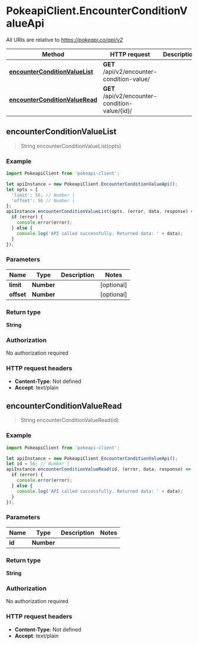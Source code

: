 # PokeapiClient.EncounterConditionValueApi

All URIs are relative to *https://pokeapi.co/api/v2*

Method | HTTP request | Description
------------- | ------------- | -------------
[**encounterConditionValueList**](EncounterConditionValueApi.md#encounterConditionValueList) | **GET** /api/v2/encounter-condition-value/ | 
[**encounterConditionValueRead**](EncounterConditionValueApi.md#encounterConditionValueRead) | **GET** /api/v2/encounter-condition-value/{id}/ | 



## encounterConditionValueList

> String encounterConditionValueList(opts)



### Example

```javascript
import PokeapiClient from 'pokeapi-client';

let apiInstance = new PokeapiClient.EncounterConditionValueApi();
let opts = {
  'limit': 56, // Number | 
  'offset': 56 // Number | 
};
apiInstance.encounterConditionValueList(opts, (error, data, response) => {
  if (error) {
    console.error(error);
  } else {
    console.log('API called successfully. Returned data: ' + data);
  }
});
```

### Parameters


Name | Type | Description  | Notes
------------- | ------------- | ------------- | -------------
 **limit** | **Number**|  | [optional] 
 **offset** | **Number**|  | [optional] 

### Return type

**String**

### Authorization

No authorization required

### HTTP request headers

- **Content-Type**: Not defined
- **Accept**: text/plain


## encounterConditionValueRead

> String encounterConditionValueRead(id)



### Example

```javascript
import PokeapiClient from 'pokeapi-client';

let apiInstance = new PokeapiClient.EncounterConditionValueApi();
let id = 56; // Number | 
apiInstance.encounterConditionValueRead(id, (error, data, response) => {
  if (error) {
    console.error(error);
  } else {
    console.log('API called successfully. Returned data: ' + data);
  }
});
```

### Parameters


Name | Type | Description  | Notes
------------- | ------------- | ------------- | -------------
 **id** | **Number**|  | 

### Return type

**String**

### Authorization

No authorization required

### HTTP request headers

- **Content-Type**: Not defined
- **Accept**: text/plain

